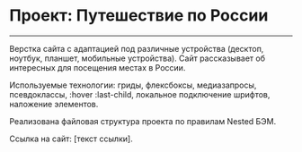 # Проект: Путешествие по России
-------------------------------
Верстка сайта с адаптацией под различные устройства (десктоп, ноутбук, планшет, мобильные устройства). Сайт рассказывает об интересных для посещения местах в России.

Используемые технологии: гриды, флексбоксы, медиазапросы, псевдоклассы, :hover :last-child, локальное подключение шрифтов, наложение элементов.

Реализована файловая структура проекта по правилам Nested БЭМ.

Ссылка на сайт: [текст ссылки].
